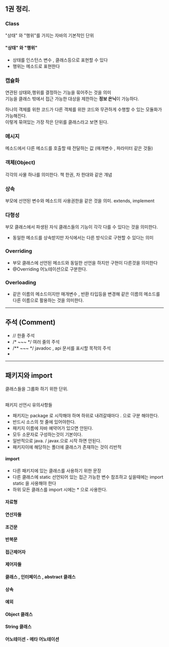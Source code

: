 ## 1권 정리.



### Class
"상태" 와 "행위"를 가지는 자바의 기본적인 단위

#### "상태" 와 "행위"
- 상태를 인스턴스 변수 , 클래스등으로 표현할 수 있다
- 행위는 메소드로 표현한다

### 캡슐화
연관된 상태와,행위를 결정하는 기능을 묶어주는 것을 의미<br>
기능을 클래스 밖에서 접근 가능한 대상을 제한하는 **정보 은닉**이 가능하다.

하나의 객체를 위한 코드가 다른 객체를 위한 코드와 무관하게 수행할 수 있는 모듈화가 가능해진다.<br>
이렇게 묶여있는 가장 작은 단위를 클래스라고 보면 된다.


### 메시지
메소드에서 다른 메소드를 호출할 때 전달하는 값  (매개변수 , 파라미터 같은 것들)

### 객체(Object)
각각의 사물 하나를 의미한다. 책 한권, 차 한대와 같은 걔념

### 상속
부모에 선언된 변수와 메소드의 사용권한을 같은 것을 의미.
extends, implement

### 다형성
부모 클래스에서 파생된 자식 클래스들의 기능이 각각 다를 수 있다는 것을 의미한다.
- 동일한 메소드를 상속받지만 자식에서는 다른 방식으로 구현할 수 있다는 의미

### Overriding
- 부모 클래스에 선언된 메소드와 동일한 선언을 하지만 구현이 다른것을 의미한다
- @Overriding 어노테이션으로 구분한다.

### Overloading
- 같은 이름의 메소드이지만 매개변수 , 반환 타입등을 변경해 같은 이름의 메소드를 다른 이름으로 활용하는 것을 의미한다.

-----


## 주석 (Comment)
- // 한줄 주석
- /*  ~~~ */ 여러 줄의 주석
- /** ~~~ */ javadoc , api 문서를 표시할 목적의 주석
- 



----

## 패키지와 import
클래스들을 그룹화 하기 위한 단위.

<br>
패키지 선언시 유의사항들

- 패키지는 package 로 시작해야 하며 하위로 내려갈때마다 . 으로 구분 해야한다.
- 반드시 소스의 첫 줄에 있어야한다.
- 패키지 이름에 자바 예약어가 있으면 안된다.
- 모두 소문자로 구성하는것이 기본이다.
- 일반적으로 java. / javax.으로 시작 하면 안된다.
- 패키지이에 해당하는 폴더에 클래스가 존재하는 것이 리반적


#### import

- 다른 패키지에 있는 클래스를 사용하기 위한 문장
- 다른 클래스에 static 선언되어 있는 접근 가능한 변수 참조하고 싶을때에는 import static 을 사용해야 한다
- 하위 모든 클래스를 import 시에는 * 으로 사용한다.

#### 자료형
#### 연산자들
#### 조건문
#### 반복문
#### 접근제어자
#### 제어자들
#### 클래스 , 인터페이스 , abstract 클래스
#### 상속
#### 예외
#### Object 클래스
#### String 클래스
#### 어노테이션 - 메타 어노테이션